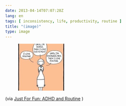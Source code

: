 ```yaml
---
date: 2013-04-14T07:07:28Z
lang: en
tags: [ inconsistency, life, productivity, routine ]
title: "(image)"
type: image
---
```


<figure>
<a
href="https://hugo.ferreira.cc/via-just-for-fun-adhd-and-routine/attachment/509/"
rel="attachment"><img
src="tumblr_ml845pwvOO1qz82meo1_400-150x150.jpg"
width="150" height="150" /></a></figure>

(via [Just For Fun: ADHD and
Routine](http://adhdmanagement.com/just-for-fun-adhd-and-routine/) )

